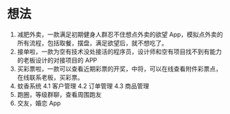 # 想法

1. 减肥外卖，一款满足初期健身人群忍不住想点外卖的欲望 App，模拟点外卖的所有流程，包括取餐，摆盘，满足欲望后，就不想吃了。
2. 接单啦，一款为空有技术没处接活的程序员，设计师和空有项目找不到有能力的老板设计的对接项目的 APP
3. 买彩票啦，一款可以查看近期彩票的开奖，中将，可以在线查看附件彩票点，在线联系老板，买彩票。
4. 蚊香系统
   4.1 客户管理
   4.2 订单管理
   4.3 商品管理
5. 跑圈，等级群聊，查看周围跑友
6. 交友，婚恋 App
